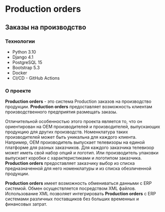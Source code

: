 # Production orders

## Заказы на производство

### Технологии

* Python 3.10
* Django 4.1
* PostgreSQL 15
* Bootstrap 5.3
* Docker
* CI/CD - GitHub Actions

### О проекте

**Production orders** - это система Production заказов на производство продукции. 
**Production orders** предоставляет возможность клиентам производственного 
предприятия размещать заказы. 

Отличительной особенностью этого проекта является то, что он ориентирован на 
OEM производителей и производителей, выпускающих продукцию для других 
производств. Номенклатура таких производителей может быть уникальна для каждого
клиента. Например, OEM производитель выпускает телевизоры на единой платформе
для разных заказчиков. Для каждого заказчика телевизор может иметь свой набор 
опций и логотип. Или производитель упаковки выпускает коробки с 
характеристиками и логотипом заказчика. **Production orders** предоставляет 
заказчику выбор из списка предназначенной для него номенклатуры и из списка 
обезличенной продукции. 

**Production orders** имеет возможность обмениваться данными с ERP системой. 
Обмен осуществляется посредством XML файлов. Использование XML позволяет 
интегрировать **Production orders** с ERP системами различных поставщиков без 
больших временных и финансовых затрат.